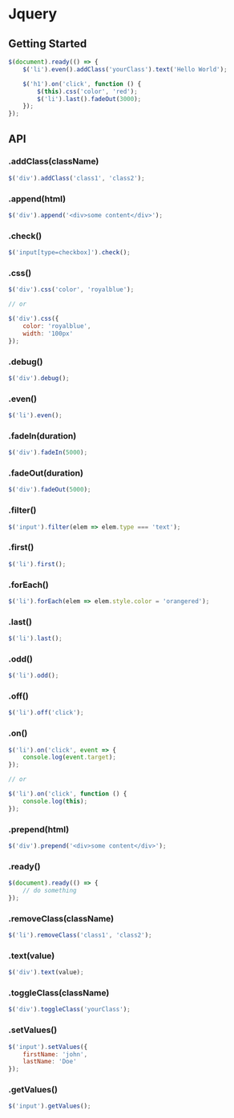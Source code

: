 # Jquery

## Getting Started

``` js
$(document).ready(() => {
    $('li').even().addClass('yourClass').text('Hello World');

    $('h1').on('click', function () {
        $(this).css('color', 'red');
        $('li').last().fadeOut(3000);
    });
});
```

## API

### .addClass(className)

``` js
$('div').addClass('class1', 'class2');
```

### .append(html)

``` js
$('div').append('<div>some content</div>');
```

### .check()

``` js
$('input[type=checkbox]').check();
```

### .css()

``` js
$('div').css('color', 'royalblue');

// or

$('div').css({
    color: 'royalblue',
    width: '100px'
});
```

### .debug()

``` js
$('div').debug();
```

### .even()

``` js
$('li').even();
```

### .fadeIn(duration)

``` js
$('div').fadeIn(5000);
```

### .fadeOut(duration)

``` js
$('div').fadeOut(5000);
```

### .filter()

``` js
$('input').filter(elem => elem.type === 'text');
```

### .first()

``` js
$('li').first();
```

### .forEach()

``` js
$('li').forEach(elem => elem.style.color = 'orangered');
```

### .last()

``` js
$('li').last();
```

### .odd()

``` js
$('li').odd();
```

### .off()

``` js
$('li').off('click');
```

### .on()

``` js
$('li').on('click', event => {
    console.log(event.target);
});

// or

$('li').on('click', function () {
    console.log(this);
});
```

### .prepend(html)

``` js
$('div').prepend('<div>some content</div>');
```

### .ready()

``` js
$(document).ready(() => {
    // do something
});
```

### .removeClass(className)

``` js
$('li').removeClass('class1', 'class2');
```

### .text(value)

``` js
$('div').text(value);
```

### .toggleClass(className)

``` js
$('div').toggleClass('yourClass');
```

### .setValues()

``` js
$('input').setValues({
    firstName: 'john',
    lastName: 'Doe'
});
```

### .getValues()

``` js
$('input').getValues();
```



